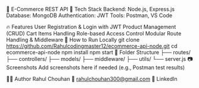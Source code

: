 🛒 E-Commerce REST API
📌 Tech Stack
Backend: Node.js, Express.js
Database: MongoDB
Authentication: JWT
Tools: Postman, VS Code

🔥 Features
User Registration & Login with JWT
Product Management (CRUD)
Cart Items Handling
Role-based Access Control
Modular Route Handling & Middleware
🚀 How to Run Locally
git clone https://github.com/Rahulcodingmaster12/ecommerce-api-node.git
cd ecommerce-api-node
npm install
npm start
📂 Folder Structure
├── routes/
├── controllers/
├── models/
├── middleware/
├── utils/
└── server.js
📷 Screenshots
Add screenshots here if needed (e.g., Postman test results)

🙋‍♂️ Author
Rahul Chouhan
📧 rahulchouhan300@gmail.com
🔗 LinkedIn